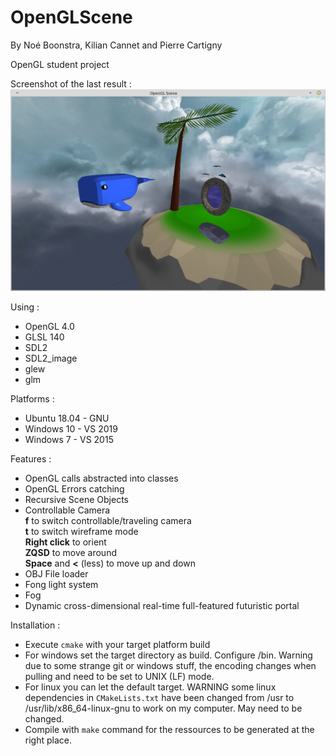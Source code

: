 # OpenGLScene
By Noé Boonstra, Kilian Cannet and Pierre Cartigny  

OpenGL student project  

Screenshot of the last result :  
![alt text](lastBuild.png)  
  
Using :  
* OpenGL 4.0  
* GLSL 140  
* SDL2  
* SDL2_image  
* glew  
* glm  
  
Platforms :  
* Ubuntu 18.04 - GNU  
* Windows 10 - VS 2019  
* Windows 7 - VS 2015  
  
Features :  
* OpenGL calls abstracted into classes  
* OpenGL Errors catching  
* Recursive Scene Objects  
* Controllable Camera  
**f** to switch controllable/traveling camera  
**t** to switch wireframe mode  
**Right click** to orient  
**ZQSD** to move around  
**Space** and **<** (less) to move up and down  
* OBJ File loader  
* Fong light system
* Fog
* Dynamic cross-dimensional real-time full-featured futuristic portal

Installation :  
* Execute `cmake` with your target platform build
* For windows set the target directory as build. Configure /bin. Warning due to some strange git or windows stuff, the encoding changes when pulling and need to be set to UNIX (LF) mode.
* For linux you can let the default target. WARNING some linux dependencies in `CMakeLists.txt` have been changed from /usr to /usr/lib/x86_64-linux-gnu to work on my computer. May need to be changed. 
* Compile with `make` command for the ressources to be generated at the right place.

